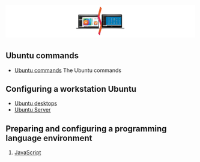 # ![Configuring a development environment Ubuntu  - 2025](/Assets/images/ubuntu1.png)

## Ubuntu commands

* [Ubuntu commands](/Ubuntu/ubuntu-commands-line.md#commands-for-ubuntu) The Ubuntu commands

## Configuring a workstation Ubuntu

* [Ubuntu desktops](./ubuntu-desktop.md#table-of-contents)
* [Ubuntu Server](./ubuntu-server.md)

## Preparing and configuring a programming language environment

1. [JavaScript](/Programming-environment/javascript/javascript-environment.md#table-of-contents)
